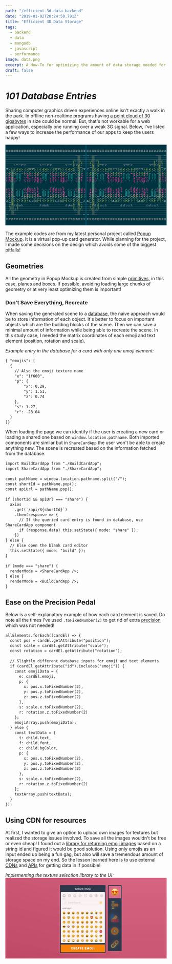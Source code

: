 ```yaml
---
path: "/efficient-3d-data-backend"
date: "2019-01-02T20:24:50.791Z"
title: "Efficient 3D Data Storage"
tags:
  - backend
  - data
  - mongodb
  - javascript
  - performance
image: data.png
excerpt: A How-To for optimizing the amount of data storage needed for sharing 3D experiences!
draft: false
---
```


# _101 Database Entries_
Sharing computer graphics driven experiences online isn't exactly a walk in the park. In offline non-realtime programs having [a point cloud of 30 gigabytes][Potree] in size could be normal. But, that's not workable for a web application, especially one running over a weak 3G signal. Below, I've listed a few ways to increase the performance of our apps to keep the users happy!

![0](./data.png)

The example codes are from my latest personal project called [Popup Mockup][Popup Mockup]. It is a virtual pop-up card generator. While planning for the project, I made some decisions on the design which avoids some of the biggest pitfalls!

## **Geometries**
All the geometry in Popup Mockup is created from simple [primitives][primitives], in this case, planes and boxes. If possible, avoiding loading large chunks of geometry or at very least optimizing them is important! 

### Don't Save Everything, Recreate
When saving the generated scene to a [database][database], the naive approach would be to store information of each object. It's better to focus on important objects which are the building blocks of the scene. Then we can save a minimal amount of information while being able to recreate the scene. In this study case, I needed the matrix coordinates of each emoji and text element (position, rotation and scale).


_Example entry in the database for a card with only one emoji element:_
```javascript{4-11}
{ "emojis": [
  {
    // Also the emoji texture name
    "e": "1f600",
    "p": {
        "x": 0.29,
        "y": 1.51,
        "z": 0.74
    },
    "s": 1.27,
    "r": -28.04
  }  
]}
```

 When loading the page we can identify if the user is creating a new card or loading a shared one based on `window.location.pathname`. Both imported components are similar but in `ShareCardApp` the user won't be able to create anything new. The scene is recreated based on the information fetched from the database.

```javascript{1-2,20-24}
import BuildCardApp from "./BuildCardApp";
import ShareCardApp from "./ShareCardApp";

const pathName = window.location.pathname.split("/");
const shortId = pathName.pop();
const apiUrl = pathName.pop();

if (shortId && apiUrl === "share") {
  axios
    .get(`/api/${shortId}`)
    .then(response => {
      // If the queried card entry is found in database, use ShareCardApp component
      if (response.data) this.setState({ mode: "share" });
    })
} else {
  // Else open the blank card editor
  this.setState({ mode: "build" });
}

if (mode === "share") {
  renderMode = <ShareCardApp />;
} else {
  renderMode = <BuildCardApp />;
}
```

## **Ease on the Precision Pedal**
Below is a self-explanatory example of how each card element is saved. Do note all the times I've used `.toFixedNumber(2)` to get rid of extra [precision][precision] which was not needed!

```javascript{8-17,20-31}
allElements.forEach((cardEl) => {
  const pos = cardEl.getAttribute("position");
  const scale = cardEl.getAttribute("scale");
  const rotation = cardEl.getAttribute("rotation");

  // Slightly different database inputs for emoji and text elements
  if (cardEl.getAttribute("id").includes("emoji")) {
    const emojiData = {
      e: cardEl.emoji,
      p: {
        x: pos.x.toFixedNumber(2),
        y: pos.y.toFixedNumber(2),
        z: pos.z.toFixedNumber(2)
      },
      s: scale.x.toFixedNumber(2),
      r: rotation.z.toFixedNumber(2)
    };
    emojiArray.push(emojiData);
  } else {
    const textData = {
      t: child.text,
      f: child.font,
      c: child.bgColor,
      p: {
        x: pos.x.toFixedNumber(2),
        y: pos.y.toFixedNumber(2),
        z: pos.z.toFixedNumber(2)
      },
      s: scale.x.toFixedNumber(2),
      r: rotation.z.toFixedNumber(2)
    };
    textArray.push(textData);
  }
});
```

## **Using CDN for resources**
At first, I wanted to give an option to upload own images for textures but realized the storage issues involved. To save all the images wouldn't be free or even cheap! I found out a [library for returning emoji images][emoji-js] based on a string id and figured it would be good solution. Using only emojis as an input ended up being a fun gag, but also will save a tremendous amount of storage space on my end. So the lesson learned here is to use external [CDNs][cdn] and [APIs][api] for getting data in if possible!

_Implementing the texture selection library to the UI:_
![1](./media/emoji-api.jpg)

[Potree]: http://www.potree.org/potree/examples/showcase/retz.html
[Popup Mockup]: https://popupmockup.com/share/helloworld
[primitives]: https://www.instructables.com/id/The-Basics/
[database]: https://mlab.com/
[precision]: http://fabiensanglard.net/floating_point_visually_explained/
[emoji-js]: https://github.com/iamcal/js-emoji
[cdn]: https://en.wikipedia.org/wiki/Content_delivery_network
[api]: https://en.wikipedia.org/wiki/Application_programming_interface